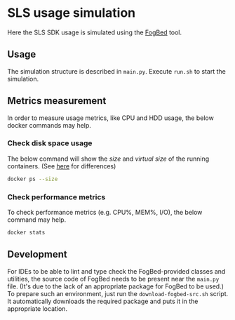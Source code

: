 # SLS usage simulation
Here the SLS SDK usage is simulated using the [FogBed](https://github.com/fogbed/fogbed) tool.

## Usage
The simulation structure is described in `main.py`. Execute `run.sh` to start the simulation.

## Metrics measurement
In order to measure usage metrics, like CPU and HDD usage, the below docker commands may help.

### Check disk space usage
The below command will show the *size* and *virtual size* of the running containers. (See [here](https://github.com/docker/docker.github.io/issues/1520#issuecomment-305179362) for differences)
```bash
docker ps --size
```

### Check performance metrics
To check performance metrics (e.g. CPU%, MEM%, I/O), the below command may help.
```bash
docker stats
```

## Development
For IDEs to be able to lint and type check the FogBed-provided classes and utilities, the source code of FogBed needs to be present near the `main.py` file. (It's due to the lack of an appropriate package for FogBed to be used.)  
To prepare such an environment, just run the `download-fogbed-src.sh` script. It automatically downloads the required package and puts it in the appropriate location.
